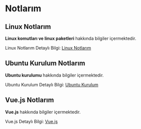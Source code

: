 # Notlarım
## Linux Notlarım
**Linux komutları ve linux paketleri** hakkında bilgiler içermektedir.
 
Linux Notlarım Detaylı Bilgi: [Linux Notlarım](https://github.com/kaankaltakkiran/Linux_notlarim/tree/main/linux_notlar%C4%B1m)

## Ubuntu Kurulum Notlarım
**Ubuntu kurulumu** hakkında bilgiler içermektedir.
 
Ubuntu Kurulum Detaylı Bilgi: [Ubuntu Kurulum](https://github.com/kaankaltakkiran/Linux_notlarim/tree/main/ubuntu_kurulum)

## Vue.js Notlarım
**Vue.js** hakkında bilgiler içermektedir.
 
Vue.js Detaylı Bilgi: [Vue.js](https://github.com/kaankaltakkiran/Linux_notlarim/tree/main/vue.js_notlar%C4%B1m)

